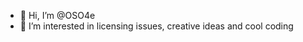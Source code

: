 - 👋 Hi, I’m @OSO4e
- 👀 I’m interested in licensing issues, creative ideas and cool coding

<!---
OSO4e/OSO4e is a ✨ special ✨ repository because its `README.md` (this file) appears on your GitHub profile.
You can click the Preview link to take a look at your changes.
--->
